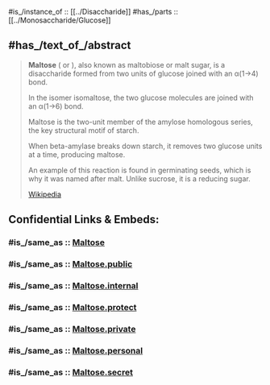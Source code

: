 #is_/instance_of :: [[../Disaccharide]]
#has_/parts :: [[../Monosaccharide/Glucose]] 


## #has_/text_of_/abstract 

> **Maltose** ( or ), also known as maltobiose or malt sugar, is a disaccharide 
> formed from two units of glucose joined with an α(1→4) bond. 
> 
> In the isomer isomaltose, the two glucose molecules are joined with an α(1→6) bond. 
> 
> Maltose is the two-unit member of the amylose homologous series, 
> the key structural motif of starch. 
> 
> When beta-amylase breaks down starch, 
> it removes two glucose units at a time, producing maltose. 
> 
> An example of this reaction is found in germinating seeds, 
> which is why it was named after malt. 
> Unlike sucrose, it is a reducing sugar.
>
> [Wikipedia](https://en.wikipedia.org/wiki/Maltose)


## Confidential Links & Embeds: 

### #is_/same_as :: [Maltose](/_Standards/bio/Metabolism/Nutrition/Carbohydrate/Disaccharide/Maltose.md) 

### #is_/same_as :: [Maltose.public](/_public/bio/Metabolism/Nutrition/Carbohydrate/Disaccharide/Maltose.public.md) 

### #is_/same_as :: [Maltose.internal](/_internal/bio/Metabolism/Nutrition/Carbohydrate/Disaccharide/Maltose.internal.md) 

### #is_/same_as :: [Maltose.protect](/_protect/bio/Metabolism/Nutrition/Carbohydrate/Disaccharide/Maltose.protect.md) 

### #is_/same_as :: [Maltose.private](/_private/bio/Metabolism/Nutrition/Carbohydrate/Disaccharide/Maltose.private.md) 

### #is_/same_as :: [Maltose.personal](/_personal/bio/Metabolism/Nutrition/Carbohydrate/Disaccharide/Maltose.personal.md) 

### #is_/same_as :: [Maltose.secret](/_secret/bio/Metabolism/Nutrition/Carbohydrate/Disaccharide/Maltose.secret.md)

